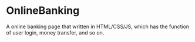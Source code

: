 # OnlineBanking
A online banking page that written in HTML/CSS/JS, which has the function of user login, money transfer, and so on. 
